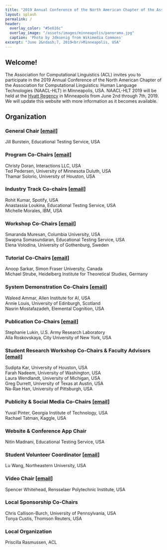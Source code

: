 ```yaml
---
title: "2019 Annual Conference of the North American Chapter of the Association for Computational Linguistics"
layout: splash
permalink: /
header:
  overlay_color: "#5e616c"
  overlay_image: "/assets/images/minneapolis/panorama.jpg"
  caption: 'Photo by Jdkoenig from Wikimedia Commons'
excerpt: "June 2&ndash;7, 2019<br/>Minneapolis, USA"
---
```


<!-- <div class="text-center">
<a href="https://www.softconf.com/emnlp2018/papers/" target="_blank" class="btn btn--primary">Submit a Paper</a>
</div> -->

<h2>Welcome!</h2>

The Association for Computational Linguistics (ACL) invites you to participate in the 2019 Annual Conference of the North American Chapter of the Association for Computational Linguistics: Human Language Technologies (NAACL-HLT) in Minneapolis, USA. NAACL-HLT 2019 will be held at the [Hyatt Regency](https://www.hyatt.com/en-US/hotel/minnesota/hyatt-regency-minneapolis/msprm) in Minneapolis from June 2nd through 7th, 2019. We will update this website with more information as it becomes available.

<h2>Organization</h2>

<h3>General Chair [<a href="mailto:naacl2019.jillb@gmail.com">email</a>]</h3>
Jill Burstein, Educational Testing Service, USA <br/>

<h3>Program Co-Chairs [<a href="mailto:naacl-2019-program-chairs@googlegroups.com">email</a>]</h3>
Christy Doran, Interactions LLC, USA<br/>
Ted Pedersen, University of Minnesota Duluth, USA<br/>
Thamar Solorio, University of Houston, USA

<h3>Industry Track Co-chairs [<a href="mailto:naacl-2019-industry-track@googlegroups.com">email</a>]</h3>
Rohit Kumar, Spotify, USA<br/>
Anastassia Loukina, Educational Testing Service, USA<br/>
Michelle Morales, IBM, USA

<h3>Workshop Co-Chairs [<a href="mailto:workshops-naacl19@googlegroups.com">email</a>]</h3>
Smaranda Muresan, Columbia University, USA<br/>
Swapna Somasundaran, Educational Testing Service, USA<br/>
Elena Volodina, University of Gothenburg, Sweden

<h3>Tutorial Co-Chairs [<a href="mailto:staracl-2019-tutorials@googlegroups.com">email</a>]</h3>
Anoop Sarkar, Simon Fraser University, Canada<br/>
Michael Strube, Heidelberg Institute for Theoretical Studies, Germany

<h3>System Demonstration Co-Chairs [<a href="mailto:naacl-2019-demo-track@googlegroups.com">email</a>]</h3>
Waleed Ammar, Allen Institute for AI, USA<br/>
Annie Louis, University of Edinburgh, Scotland<br/>
Nasrin Mostafazadeh, Elemental Cognition, USA

<h3>Publication Co-Chairs [<a href="mailto:naacl-2019-publications@googlegroups.com">email</a>]</h3>
Stephanie Lukin, U.S. Army Research Laboratory<br/>
Alla Roskovskaya, City University of New York, USA

<h3>Student Research Workshop Co-Chairs &amp; Faculty Advisors [<a href="mailto:naacl-2019-student-research-workshop@googlegroups.com">email</a>]</h3>
Sudipta Kar, University of Houston, USA<br/>
Farah Nadeem, University of Washington, USA<br/>
Laura Wendlandt, University of Michigan, USA<br/>
Greg Durrett, University of Texas at Austin, USA<br/>
Na-Rae Han, University of Pittsburgh, USA

<h3>Publicity &amp; Social Media Co-Chairs [<a href="mailto:naacl-2019-social-media@googlegroups.com">email</a>]</h3>
Yuval Pinter, Georgia Institute of Technology, USA<br/>
Rachael Tatman, Kaggle, USA

<h3>Website &amp; Conference App Chair</h3>
Nitin Madnani, Educational Testing Service, USA

<h3>Student Volunteer Coordinator [<a href="mailto:luwang@ccs.neu.edu">email</a>]</h3>
Lu Wang, Northeastern University, USA

<h3>Video Chair [<a href="mailto:srwhitehead31@gmail.com">email</a>]</h3>
Spencer Whitehead, Rensselaer Polytechnic Institute, USA

<h3>Local Sponsorship Co-Chairs</h3>
Chris Callison-Burch, University of Pennsylvania, USA<br/>
Tonya Custis, Thomson Reuters, USA

<h3>Local Organization</h3>
Priscilla Rasmussen, ACL